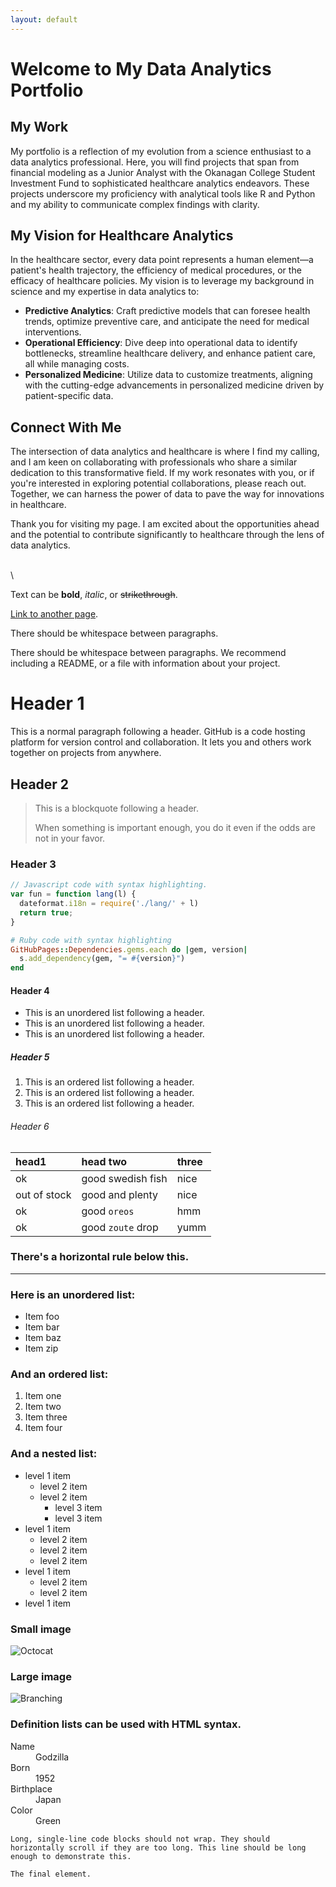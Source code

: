 ```yaml
---
layout: default
---
```

# Welcome to My Data Analytics Portfolio

## My Work

My portfolio is a reflection of my evolution from a science enthusiast to a data analytics professional. Here, you will find projects that span from financial modeling as a Junior Analyst with the Okanagan College Student Investment Fund to sophisticated healthcare analytics endeavors. These projects underscore my proficiency with analytical tools like R and Python and my ability to communicate complex findings with clarity.

## My Vision for Healthcare Analytics

In the healthcare sector, every data point represents a human element—a patient's health trajectory, the efficiency of medical procedures, or the efficacy of healthcare policies. My vision is to leverage my background in science and my expertise in data analytics to:

- **Predictive Analytics**: Craft predictive models that can foresee health trends, optimize preventive care, and anticipate the need for medical interventions.
- **Operational Efficiency**: Dive deep into operational data to identify bottlenecks, streamline healthcare delivery, and enhance patient care, all while managing costs.
- **Personalized Medicine**: Utilize data to customize treatments, aligning with the cutting-edge advancements in personalized medicine driven by patient-specific data.

## Connect With Me

The intersection of data analytics and healthcare is where I find my calling, and I am keen on collaborating with professionals who share a similar dedication to this transformative field. If my work resonates with you, or if you're interested in exploring potential collaborations, please reach out. Together, we can harness the power of data to pave the way for innovations in healthcare.

Thank you for visiting my page. I am excited about the opportunities ahead and the potential to contribute significantly to healthcare through the lens of data analytics.

\
\



Text can be **bold**, _italic_, or ~~strikethrough~~.

[Link to another page](./another-page.html).

There should be whitespace between paragraphs.

There should be whitespace between paragraphs. We recommend including a README, or a file with information about your project.

# Header 1

This is a normal paragraph following a header. GitHub is a code hosting platform for version control and collaboration. It lets you and others work together on projects from anywhere.

## Header 2

> This is a blockquote following a header.
>
> When something is important enough, you do it even if the odds are not in your favor.

### Header 3

```js
// Javascript code with syntax highlighting.
var fun = function lang(l) {
  dateformat.i18n = require('./lang/' + l)
  return true;
}
```

```ruby
# Ruby code with syntax highlighting
GitHubPages::Dependencies.gems.each do |gem, version|
  s.add_dependency(gem, "= #{version}")
end
```

#### Header 4

*   This is an unordered list following a header.
*   This is an unordered list following a header.
*   This is an unordered list following a header.

##### Header 5

1.  This is an ordered list following a header.
2.  This is an ordered list following a header.
3.  This is an ordered list following a header.

###### Header 6

| head1        | head two          | three |
|:-------------|:------------------|:------|
| ok           | good swedish fish | nice  |
| out of stock | good and plenty   | nice  |
| ok           | good `oreos`      | hmm   |
| ok           | good `zoute` drop | yumm  |

### There's a horizontal rule below this.

* * *

### Here is an unordered list:

*   Item foo
*   Item bar
*   Item baz
*   Item zip

### And an ordered list:

1.  Item one
1.  Item two
1.  Item three
1.  Item four

### And a nested list:

- level 1 item
  - level 2 item
  - level 2 item
    - level 3 item
    - level 3 item
- level 1 item
  - level 2 item
  - level 2 item
  - level 2 item
- level 1 item
  - level 2 item
  - level 2 item
- level 1 item

### Small image

![Octocat](https://github.githubassets.com/images/icons/emoji/octocat.png)

### Large image

![Branching](https://guides.github.com/activities/hello-world/branching.png)


### Definition lists can be used with HTML syntax.

<dl>
<dt>Name</dt>
<dd>Godzilla</dd>
<dt>Born</dt>
<dd>1952</dd>
<dt>Birthplace</dt>
<dd>Japan</dd>
<dt>Color</dt>
<dd>Green</dd>
</dl>

```
Long, single-line code blocks should not wrap. They should horizontally scroll if they are too long. This line should be long enough to demonstrate this.
```

```
The final element.
```
